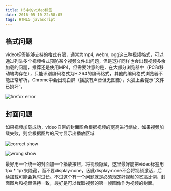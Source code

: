 ```yaml
---
title: H5中的video标签
date: 2016-05-10 22:58:05
tags: HTML5 javascript
---
```


## 格式问题

video标签能够支持的格式有限，通常为mp4, webm, ogg这三种视频格式，可以通过列举多个视频格式预防某个视频文件出问题，但是这样同样也会出现视频多余加载的问题，推荐还是使用MP4，但需要注意的是，在大部分浏览器中（PC和移动端均存在），只能识别编码格式为H.264的编码格式，其他的编码格式浏览器不能正常解析，Chrome中会出现白屏（播放有声音但无图像），火狐上会提示“文件已损坏”。

![firefox error](http://ww4.sinaimg.cn/large/59967359gw1f3pcey8tagj20cn09w751.jpg)


## 封面问题

如果视频加载成功，video自带的封面图会根据视频的宽高进行缩放，如果视频加载失败，则会根据图片的尺寸显示出播放区域

<!-- more -->

![correct show](http://ww3.sinaimg.cn/large/59967359gw1f3pcdlp82bj20ae06amxq.jpg)

![wrong show](http://ww1.sinaimg.cn/large/59967359gw1f3pce5av9ej20an0agabf.jpg)

最好用一个统一的封面加一个播放按钮，将视频隐藏，这里最好能把video标签用1px * 1px来隐藏，而不要display:none，因此display:none不会将视频激活，后续加载可能会耗时过长。不过这个有一个问题就是必须规定好视频的宽高比例，封面图片和视频保持一致，最好是可以截取视频的第一帧图像作为视频的封面。
